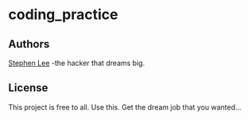 # coding_practice

## Authors
[Stephen Lee](http://www.stephenslee.xyz) -the hacker that dreams big.

## License
This project is free to all. Use this. Get the dream job that you wanted...
